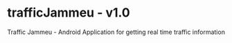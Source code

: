 trafficJammeu - v1.0
=============

Traffic Jammeu - Android Application for getting real time traffic information

